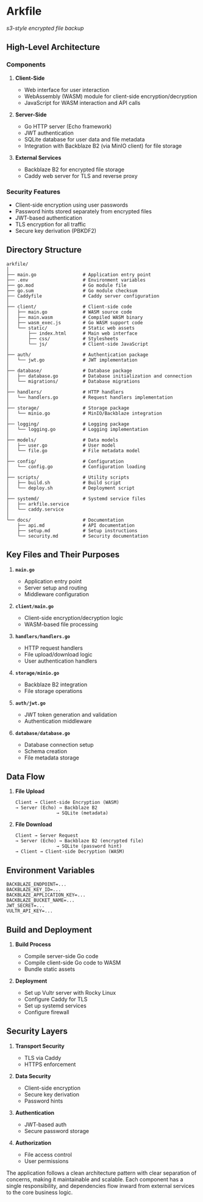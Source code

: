 # Arkfile

*s3-style encrypted file backup*

## High-Level Architecture

### Components

1. **Client-Side**
   - Web interface for user interaction
   - WebAssembly (WASM) module for client-side encryption/decryption
   - JavaScript for WASM interaction and API calls

2. **Server-Side**
   - Go HTTP server (Echo framework)
   - JWT authentication
   - SQLite database for user data and file metadata
   - Integration with Backblaze B2 (via MinIO client) for file storage

3. **External Services**
   - Backblaze B2 for encrypted file storage
   - Caddy web server for TLS and reverse proxy

### Security Features

- Client-side encryption using user passwords
- Password hints stored separately from encrypted files
- JWT-based authentication
- TLS encryption for all traffic
- Secure key derivation (PBKDF2)

## Directory Structure

```
arkfile/
│
├── main.go                 # Application entry point
├── .env                    # Environment variables
├── go.mod                  # Go module file
├── go.sum                  # Go module checksum
├── Caddyfile               # Caddy server configuration
│
├── client/                 # Client-side code
│   ├── main.go             # WASM source code
│   ├── main.wasm           # Compiled WASM binary
│   ├── wasm_exec.js        # Go WASM support code
│   └── static/             # Static web assets
│       ├── index.html      # Main web interface
│       ├── css/            # Stylesheets
│       └── js/             # Client-side JavaScript
│
├── auth/                   # Authentication package
│   └── jwt.go              # JWT implementation
│
├── database/               # Database package
│   ├── database.go         # Database initialization and connection
│   └── migrations/         # Database migrations
│
├── handlers/               # HTTP handlers
│   └── handlers.go         # Request handlers implementation
│
├── storage/                # Storage package
│   └── minio.go            # MinIO/Backblaze integration
│
├── logging/                # Logging package
│   └── logging.go          # Logging implementation
│
├── models/                 # Data models
│   ├── user.go             # User model
│   └── file.go             # File metadata model
│
├── config/                 # Configuration
│   └── config.go           # Configuration loading
│
├── scripts/                # Utility scripts
│   ├── build.sh            # Build script
│   └── deploy.sh           # Deployment script
│
├── systemd/                # Systemd service files
│   ├── arkfile.service
│   └── caddy.service
│
└── docs/                   # Documentation
    ├── api.md              # API documentation
    ├── setup.md            # Setup instructions
    └── security.md         # Security documentation
```

## Key Files and Their Purposes

1. **`main.go`**
   - Application entry point
   - Server setup and routing
   - Middleware configuration

2. **`client/main.go`**
   - Client-side encryption/decryption logic
   - WASM-based file processing

3. **`handlers/handlers.go`**
   - HTTP request handlers
   - File upload/download logic
   - User authentication handlers

4. **`storage/minio.go`**
   - Backblaze B2 integration
   - File storage operations

5. **`auth/jwt.go`**
   - JWT token generation and validation
   - Authentication middleware

6. **`database/database.go`**
   - Database connection setup
   - Schema creation
   - File metadata storage

## Data Flow

1. **File Upload**
   ```
   Client → Client-side Encryption (WASM)
   → Server (Echo) → Backblaze B2
                  → SQLite (metadata)
   ```

2. **File Download**
   ```
   Client → Server Request
   → Server (Echo) → Backblaze B2 (encrypted file)
                  → SQLite (password hint)
   → Client → Client-side Decryption (WASM)
   ```

## Environment Variables
```
BACKBLAZE_ENDPOINT=...
BACKBLAZE_KEY_ID=...
BACKBLAZE_APPLICATION_KEY=...
BACKBLAZE_BUCKET_NAME=...
JWT_SECRET=...
VULTR_API_KEY=...
```

## Build and Deployment

1. **Build Process**
   - Compile server-side Go code
   - Compile client-side Go code to WASM
   - Bundle static assets

2. **Deployment**
   - Set up Vultr server with Rocky Linux
   - Configure Caddy for TLS
   - Set up systemd services
   - Configure firewall

## Security Layers

1. **Transport Security**
   - TLS via Caddy
   - HTTPS enforcement

2. **Data Security**
   - Client-side encryption
   - Secure key derivation
   - Password hints

3. **Authentication**
   - JWT-based auth
   - Secure password storage

4. **Authorization**
   - File access control
   - User permissions

The application follows a clean architecture pattern with clear separation of concerns, making it maintainable and scalable. Each component has a single responsibility, and dependencies flow inward from external services to the core business logic.
